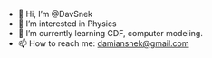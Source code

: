- 👋 Hi, I’m @DavSnek
- 👀 I’m interested in Physics
- 🌱 I’m currently learning CDF, computer modeling.
- 📫 How to reach me: damiansnek@gmail.com

<!---
DavSnek/DavSnek is a ✨ special ✨ repository because its `README.md` (this file) appears on your GitHub profile.
You can click the Preview link to take a look at your changes.
--->
